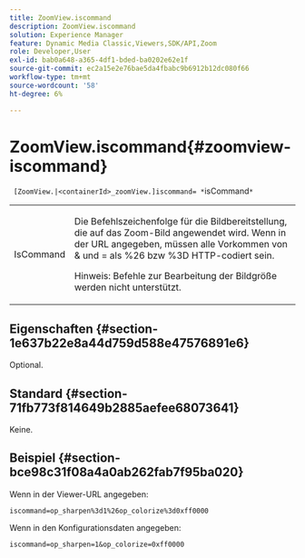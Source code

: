 ```yaml
---
title: ZoomView.iscommand
description: ZoomView.iscommand
solution: Experience Manager
feature: Dynamic Media Classic,Viewers,SDK/API,Zoom
role: Developer,User
exl-id: bab0a648-a365-4df1-bded-ba0202e62e1f
source-git-commit: ec2a15e2e76bae5da4fbabc9b6912b12dc080f66
workflow-type: tm+mt
source-wordcount: '58'
ht-degree: 6%

---
```


# ZoomView.iscommand{#zoomview-iscommand}

` [ZoomView.|<containerId>_zoomView.]iscommand= *`isCommand`*`

<table id="table_06B5F795889E402FB6BCEA4D882E1422"> 
 <tbody> 
  <tr> 
   <td colname="col1"> <p> <span class="codeph"><span class="varname"> IsCommand</span></span> </p> </td> 
   <td colname="col2"> <p> Die Befehlszeichenfolge für die Bildbereitstellung, die auf das Zoom-Bild angewendet wird. Wenn in der URL angegeben, müssen alle Vorkommen von <span class="codeph"> &amp;</span> und <span class="codeph"> =</span> als <span class="codeph"> %26 bzw</span> <span class="codeph"> %3D</span> HTTP-codiert sein. </p> <p> <p>Hinweis: Befehle zur Bearbeitung der Bildgröße werden nicht unterstützt. </p> </p> </td> 
  </tr> 
 </tbody> 
</table>

## Eigenschaften {#section-1e637b22e8a44d759d588e47576891e6}

Optional.

## Standard {#section-71fb773f814649b2885aefee68073641}

Keine.

## Beispiel {#section-bce98c31f08a4a0ab262fab7f95ba020}

Wenn in der Viewer-URL angegeben:

`iscommand=op_sharpen%3d1%26op_colorize%3d0xff0000`

Wenn in den Konfigurationsdaten angegeben:

`iscommand=op_sharpen=1&op_colorize=0xff0000`
